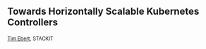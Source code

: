 ## Towards Horizontally Scalable Kubernetes Controllers

<div style="font-size: 80%;">

[Tim Ebert](https://github.com/timebertt), STACKIT

</div>
